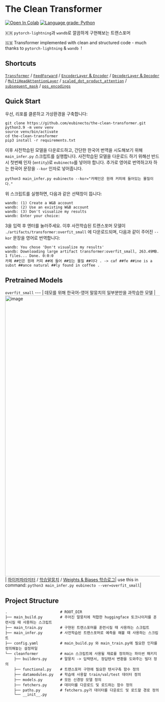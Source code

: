 # The Clean Transformer

[![Open In Colab](https://colab.research.google.com/assets/colab-badge.svg)](https://colab.research.google.com/drive/181hTrhfbmyub7UaMJmBY_fbFfLBCBi58?usp=sharing)
[![Language grade: Python](https://img.shields.io/lgtm/grade/python/g/eubinecto/the-clean-transformer.svg?logo=lgtm&logoWidth=18)](https://lgtm.com/projects/g/eubinecto/the-clean-transformer/context:python)

🇰🇷 `pytorch-lightning`과 `wandb`로 깔끔하게 구현해보는 트랜스포머 

🇬🇧 Transformer implemented with clean and structured code - much thanks to `pytorch-lightning` & `wandb `!


## Shortcuts
[`Transformer`](https://github.com/eubinecto/the-clean-transformer/blob/d5eafb8f89506df04c951b32b6a9f85441575ad0/cleanformer/models.py#L10-L152) /
[`FeedForward`](https://github.com/eubinecto/the-clean-transformer/blob/d5eafb8f89506df04c951b32b6a9f85441575ad0/cleanformer/models.py#L155-L174) / 
[`EncoderLayer` & `Encoder`](https://github.com/eubinecto/the-clean-transformer/blob/d5eafb8f89506df04c951b32b6a9f85441575ad0/cleanformer/models.py#L177-L214) /
[`DecoderLayer` & `Decoder`](https://github.com/eubinecto/the-clean-transformer/blob/d5eafb8f89506df04c951b32b6a9f85441575ad0/cleanformer/models.py#L217-L269) / 
[`MultiHeadAttentionLayer`](https://github.com/eubinecto/the-clean-transformer/blob/d5eafb8f89506df04c951b32b6a9f85441575ad0/cleanformer/models.py#L272-L342) /
[`scaled_dot_product_attention`](https://github.com/eubinecto/the-clean-transformer/blob/d5eafb8f89506df04c951b32b6a9f85441575ad0/cleanformer/functional.py#L33-L53) /
[`subsequent_mask`](https://github.com/eubinecto/the-clean-transformer/blob/d5eafb8f89506df04c951b32b6a9f85441575ad0/cleanformer/functional.py#L8-L14) / 
 [`pos_encodings`](https://github.com/eubinecto/the-clean-transformer/blob/d5eafb8f89506df04c951b32b6a9f85441575ad0/cleanformer/functional.py#L17-L30)

## Quick Start
우선, 리포를 클론하고 가상환경을 구축합니다:
```shell
git clone https://github.com/eubinecto/the-clean-transformer.git
python3.9 -m venv venv
source venv/bin/activate
cd the-clean-transformer
pip3 install -r requirements.txt
```

이후 사전학습된 모델을 다운로드하고, 간단한 한국어 번역을 시도해보기 위해 `main_infer.py` 스크립트를 실행합니다. 
사전학습된 모델을 다운로드 하기 위해선 반드시 첫번째 인자 (`entity`)로 `eubinecto`를 넣어야 합니다.
추가로 영어로 번역하고자 하는 한국어 문장을 `--kor` 인자로 넣어줍니다. 
```shell
python3 main_infer.py eubinecto --kor="카페인은 원래 커피에 들어있는 물질이다."
```

위 스크립트를 실행하면, 다음과 같은 선택창이 뜹니다:
```text
wandb: (1) Create a W&B account
wandb: (2) Use an existing W&B account
wandb: (3) Don't visualize my results
wandb: Enter your choice: 
```

3을 입력 후 엔터를 눌러주세요. 이후 사전학습된 트랜스포머 모델이 `./artifacts/transformer:overfit_small` 에 다운로드되며, 다음과 같이 주어진
`--kor` 문장을 영어로 번역합니다:
```text
wandb: You chose 'Don't visualize my results'
wandb: Downloading large artifact transformer:overfit_small, 263.49MB. 1 files... Done. 0:0:0
카페 ##인은 원래 커피 ##에 들어 ##있는 물질 ##이다 . -> caf ##fe ##ine is a subst ##ance natural ##ly found in coffee .
```

## Pretrained Models

`overfit_small`
--- | 
데모를 위해 한국어-영어 말뭉치의 일부분만을 과학습한 모델 |
<img width="915" alt="image" src="https://user-images.githubusercontent.com/56193069/147040774-cabb3403-a07b-44f2-b759-6cd74dd16b6e.png"> |
[하이퍼파라미터](https://github.com/eubinecto/the-clean-transformer/blob/92d2e6e0e275af6cbb7b8d374bc2f7a3972615ac/config.yaml#L18-L32) / [학습말뭉치](https://github.com/eubinecto/the-clean-transformer/blob/92d2e6e0e275af6cbb7b8d374bc2f7a3972615ac/cleanformer/datamodules.py#L71-L82) / [Weights & Biases 학습로그](https://wandb.ai/eubinecto/cleanformer/runs/1ebht4yh/overview?workspace=user-eubinecto)|
use this in command: `python3 main_infer.py eubinecto --ver=overfit_small`|


## Project Structure 
```
.                        # ROOT_DIR 
├── main_build.py        # 주어진 말뭉치에 적합한 huggingface 토크나이저를 훈련시킬 때 사용하는 스크립트
├── main_train.py        # 구현된 트랜스포머를 훈련시킬 때 사용하는 스크립트
├── main_infer.py        # 사전학습된 트랜스포머로 예측을 해볼 때 사용하는 스크립트
├── config.yaml          # main_build.py 와 main_train.py에 필요한 인자를 정의해놓는 설정파일
└── cleanformer          # main 스크립트에 사용될 재료를 정의하는 파이썬 패키지
    ├── builders.py      # 말뭉치 -> 입력텐서, 정답텐서 변환을 도와주는 빌더 정의
    ├── functional.py    # 트랜스포머 구현에 필요한 텐서구축 함수 정의
    ├── datamodules.py   # 학습에 사용할 train/val/test 데이터 정의
    ├── models.py        # 모든 신경망 모델 정의
    ├── fetchers.py      # 데이터를 다운로드 및 로드하는 함수 정의
    ├── paths.py         # fetchers.py가 데이터를 다운로드 및 로드할 경로 정의
    └── __init__.py          
```
